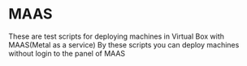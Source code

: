 # MAAS

These are test scripts for deploying machines in Virtual Box with MAAS(Metal as a service)
By these scripts you can deploy machines without login to the panel of MAAS
